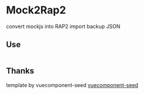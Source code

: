 # Mock2Rap2

convert mockjs into RAP2 import backup JSON

## Use
```js

```

## Thanks
template by vuecomponent-seed
[vuecomponent-seed](https://github.com/zouhangwithsweet/vuecomponent-seed) 